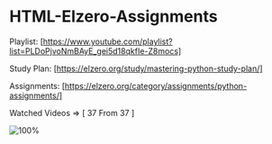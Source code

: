 # HTML-Elzero-Assignments

Playlist: [https://www.youtube.com/playlist?list=PLDoPjvoNmBAyE_gei5d18qkfIe-Z8mocs]

Study Plan: [https://elzero.org/study/mastering-python-study-plan/]

Assignments: [https://elzero.org/category/assignments/python-assignments/]

Watched Videos => [ 37 From 37 ]

![100%](https://progress-bar.dev/100/?title=completed)
